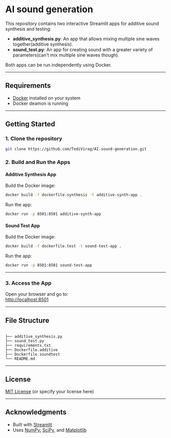 # AI sound generation 

This repository contains two interactive Streamlit apps for additive sound synthesis and testing:

- **additive_synthesis.py**: An app that allows mixing multiple sine waves together(additive synthesis).
- **sound_test.py**: An app for creating sound with a greater variety of parameters(can't mix multiple sine waves though).

Both apps can be run independently using Docker.

---

## Requirements

- [Docker](https://docs.docker.com/get-started/get-docker/) installed on your system
- Docker deamon is running

---

## Getting Started

### 1. Clone the repository


```bash
git clone https://github.com/TediVirag/AI-sound-generation.git
```

### 2. Build and Run the Apps

#### **Additive Synthesis App**

Build the Docker image:

```bash
docker build -f dockerfile.synthesis -t additive-synth-app .
```

Run the app:

```bash
docker run -p 8501:8501 additive-synth-app
```

#### **Sound Test App**

Build the Docker image:

```bash
docker build -f dockerfile.test -t sound-test-app .
```

Run the app:

```bash
docker run -p 8501:8501 sound-test-app
```

---

### 3. Access the App

Open your browser and go to:  
[http://localhost:8501](http://localhost:8501)

---

## File Structure

```

├── additive_synthesis.py
├── sound_test.py
├── requirements.txt
├── Dockerfile.additive
├── Dockerfile.soundtest
└── README.md
```

---

## License

[MIT License](LICENSE) (or specify your license here)

---

## Acknowledgments

- Built with [Streamlit](https://streamlit.io/)
- Uses [NumPy](https://numpy.org/), [SciPy](https://scipy.org/), and [Matplotlib](https://matplotlib.org/)
